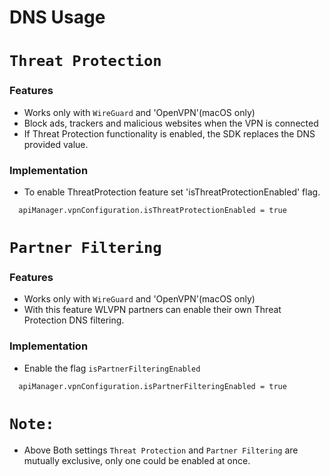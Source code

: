 # DNS Usage

# `Threat Protection`
### Features
- Works only with `WireGuard` and 'OpenVPN'(macOS only)
- Block ads, trackers and malicious websites when the VPN is connected
- If Threat Protection functionality is enabled, the SDK replaces the DNS provided value.

### Implementation
- To enable ThreatProtection feature set 'isThreatProtectionEnabled' flag.
```
  apiManager.vpnConfiguration.isThreatProtectionEnabled = true
```


# `Partner Filtering`
### Features
- Works only with `WireGuard` and 'OpenVPN'(macOS only)
- With this feature WLVPN partners can enable their own Threat Protection DNS filtering. 

### Implementation
- Enable the flag `isPartnerFilteringEnabled`
```
  apiManager.vpnConfiguration.isPartnerFilteringEnabled = true
```

# `Note:`
- Above Both settings `Threat Protection` and `Partner Filtering` are mutually exclusive, only one could be enabled at once.
